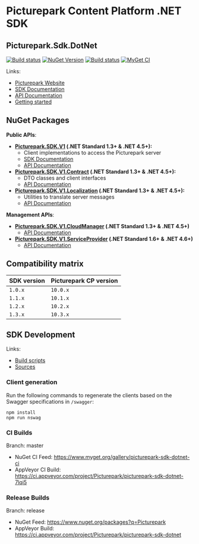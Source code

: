 # Picturepark Content Platform .NET SDK
## Picturepark.Sdk.DotNet

[![Build status](https://img.shields.io/appveyor/ci/Picturepark/picturepark-sdk-dotnet.svg?label=build)](https://ci.appveyor.com/project/Picturepark/picturepark-sdk-dotnet)
[![NuGet Version](https://img.shields.io/nuget/v/Picturepark.SDK.V1.svg)](https://www.nuget.org/packages?q=Picturepark)
[![Build status](https://img.shields.io/appveyor/ci/Picturepark/picturepark-sdk-dotnet-7lqi5/master.svg?label=CI+build)](https://ci.appveyor.com/project/Picturepark/picturepark-sdk-dotnet-7lqi5)
[![MyGet CI](https://img.shields.io/myget/picturepark-sdk-dotnet-ci/vpre/Picturepark.SDK.V1.svg?label=CI+nuget)](https://www.myget.org/gallery/picturepark-sdk-dotnet-ci)

Links:
- [Picturepark Website](https://picturepark.com/)
- [SDK Documentation](https://rawgit.com/Picturepark/Picturepark.SDK.DotNet/master/docs/sdk/site/index.html)
- [API Documentation](docs/api/index.html)
- [Getting started](docs/README.md)

## NuGet Packages

**Public APIs**:

- **[Picturepark.SDK.V1](https://www.nuget.org/packages/Picturepark.SDK.V1) (.NET Standard 1.3+ & .NET 4.5+):** 
    - Client implementations to access the Picturepark server
    - [SDK Documentation](docs/README.md)
    - [API Documentation](https://rawgit.com/Picturepark/Picturepark.SDK.DotNet/master/docs/api/site/api/Picturepark.SDK.V1.html)
- **[Picturepark.SDK.V1.Contract](https://www.nuget.org/packages/Picturepark.SDK.V1.Contract) (.NET Standard 1.3+ & .NET 4.5+):** 
    - DTO classes and client interfaces 
    - [API Documentation](https://rawgit.com/Picturepark/Picturepark.SDK.DotNet/master/docs/api/site/api/Picturepark.SDK.V1.Contract.html)
- **[Picturepark.SDK.V1.Localization](https://www.nuget.org/packages/Picturepark.SDK.V1.Localization) (.NET Standard 1.3+ & .NET 4.5+):** 
    - Utilities to translate server messages
    - [API Documentation](https://rawgit.com/Picturepark/Picturepark.SDK.DotNet/master/docs/api/site/api/Picturepark.SDK.V1.Localization.html)

**Management APIs**:

- **[Picturepark.SDK.V1.CloudManager](https://www.nuget.org/packages/Picturepark.SDK.V1.CloudManager) (.NET Standard 1.3+ & .NET 4.5+)**
    - [API Documentation](https://rawgit.com/Picturepark/Picturepark.SDK.DotNet/master/docs/api/site/api/Picturepark.SDK.V1.CloudManager.html)
- **[Picturepark.SDK.V1.ServiceProvider](https://www.nuget.org/packages/Picturepark.SDK.V1.ServiceProvider) (.NET Standard 1.6+ & .NET 4.6+)**
    - [API Documentation](https://rawgit.com/Picturepark/Picturepark.SDK.DotNet/master/docs/api/site/api/Picturepark.SDK.V1.ServiceProvider.html)

## Compatibility matrix

| SDK version | Picturepark CP version |
| ----------- | ---------------------- |
| `1.0.x`     | `10.0.x`               |
| `1.1.x`     | `10.1.x`               |
| `1.2.x`     | `10.2.x`               |
| `1.3.x`     | `10.3.x`               |

## SDK Development

Links: 

- [Build scripts](SCRIPTS.md)
- [Sources](src/)

### Client generation

Run the following commands to regenerate the clients based on the Swagger specifications in `/swagger`: 

    npm install
	npm run nswag

### CI Builds

Branch: master

- NuGet CI Feed: https://www.myget.org/gallery/picturepark-sdk-dotnet-ci
- AppVeyor CI Build: https://ci.appveyor.com/project/Picturepark/picturepark-sdk-dotnet-7lqi5

### Release Builds

Branch: release

- NuGet Feed: https://www.nuget.org/packages?q=Picturepark
- AppVeyor Build: https://ci.appveyor.com/project/Picturepark/picturepark-sdk-dotnet